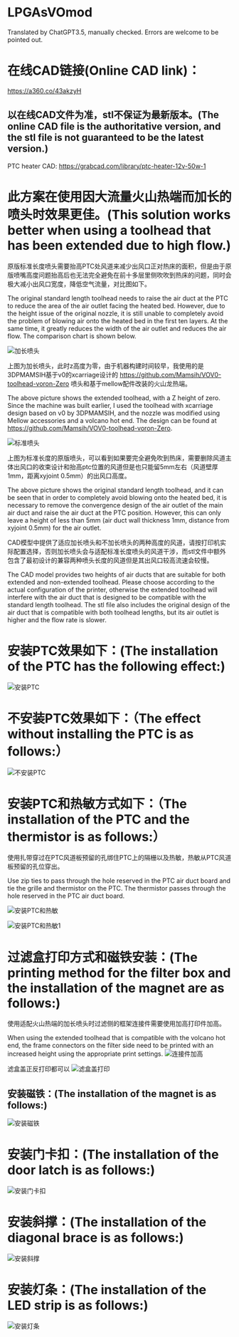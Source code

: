 # LPGAsVOmod

Translated by ChatGPT3.5, manually checked. Errors are welcome to be pointed out.

# 在线CAD链接(Online CAD link)：
https://a360.co/43akzyH
## 以在线CAD文件为准，stl不保证为最新版本。(The online CAD file is the authoritative version, and the stl file is not guaranteed to be the latest version.)
PTC heater CAD: https://grabcad.com/library/ptc-heater-12v-50w-1


# 此方案在使用因大流量火山热端而加长的喷头时效果更佳。(This solution works better when using a toolhead that has been extended due to high flow.)

原版标准长度喷头需要抬高PTC处风道来减少出风口正对热床的面积，但是由于原版喷嘴高度问题抬高后也无法完全避免在前十多层里侧吹吹到热床的问题，同时会极大减小出风口宽度，降低空气流量，对比图如下。

The original standard length toolhead needs to raise the air duct at the PTC to reduce the area of the air outlet facing the heated bed. However, due to the height issue of the original nozzle, it is still unable to completely avoid the problem of blowing air onto the heated bed in the first ten layers. At the same time, it greatly reduces the width of the air outlet and reduces the air flow. The comparison chart is shown below.

![加长喷头](/img/火山加长长度侧吹高度.jpg "加长喷头")
    
上图为加长喷头，此时z高度为零，由于机器构建时间较早，我使用的是3DPMAMSIH基于v0的xcarriage设计的 https://github.com/Mamsih/VOV0-toolhead-voron-Zero 喷头和基于mellow配件改装的火山龙热端。

The above picture shows the extended toolhead, with a Z height of zero. Since the machine was built earlier, I used the toolhead with xcarriage design based on v0 by 3DPMAMSIH, and the nozzle was modified using Mellow accessories and a volcano hot end. The design can be found at https://github.com/Mamsih/VOV0-toolhead-voron-Zero.

![标准喷头](/img/原版标准长度侧吹高度.jpg "标准喷头")
    
上图为标准长度的原版喷头，可以看到如果要完全避免吹到热床，需要删除风道主体出风口的收束设计和抬高ptc位置的风道但是也只能留5mm左右（风道壁厚 1mm，距离xyjoint 0.5mm）的出风口高度。

The above picture shows the original standard length toolhead, and it can be seen that in order to completely avoid blowing onto the heated bed, it is necessary to remove the convergence design of the air outlet of the main air duct and raise the air duct at the PTC position. However, this can only leave a height of less than 5mm (air duct wall thickness 1mm, distance from xyjoint 0.5mm) for the air outlet.

CAD模型中提供了适应加长喷头和不加长喷头的两种高度的风道，请按打印机实际配置选择，否则加长喷头会与适配标准长度喷头的风道干涉，而stl文件中额外包含了最初设计的兼容两种喷头长度的风道但是其出风口较高流速会较慢。

The CAD model provides two heights of air ducts that are suitable for both extended and non-extended toolhead. Please choose according to the actual configuration of the printer, otherwise the extended toolhead will interfere with the air duct that is designed to be compatible with the standard length toolhead. The stl file also includes the original design of the air duct that is compatible with both toolhead lengths, but its air outlet is higher and the flow rate is slower.

# 安装PTC效果如下：(The installation of the PTC has the following effect:)

![安装PTC](/img/PTC.jpg "安装PTC")

# 不安装PTC效果如下：（The effect without installing the PTC is as follows:）

![不安装PTC](/img/NO_PTC.jpg "不安装PTC")

# 安装PTC和热敏方式如下：（The installation of the PTC and the thermistor is as follows:）

使用扎带穿过在PTC风道板预留的孔绑住PTC上的隔栅以及热敏，热敏从PTC风道板预留的孔位穿出。

Use zip ties to pass through the hole reserved in the PTC air duct board and tie the grille and thermistor on the PTC. The thermistor passes through the hole reserved in the PTC air duct board.

![安装PTC和热敏](/img/IMG_20230513_214400.jpg "安装PTC和热敏")

![安装PTC和热敏1](/img/IMG_20230513_214424.jpg "安装PTC和热敏1")

# 过滤盒打印方式和磁铁安装：(The printing method for the filter box and the installation of the magnet are as follows:)

使用适配火山热端的加长喷头时过滤侧的框架连接件需要使用加高打印件加高。

When using the extended toolhead that is compatible with the volcano hot end, the frame connectors on the filter side need to be printed with an increased height using the appropriate print settings.
![连接件加高](/img/框架连接件加高.jpg "连接件加高")

滤盒盖正反打印都可以
![滤盒盖打印](/img/IMG_20230513_212849.jpg "滤盒盖打印")

## 安装磁铁：(The installation of the magnet is as follows:)

![安装磁铁](/img/IMG_20230513_213003.jpg "安装磁铁")

# 安装门卡扣：(The installation of the door latch is as follows:)

![安装门卡扣](/img/IMG_20230617_192143.jpg "安装门卡扣")

# 安装斜撑：(The installation of the diagonal brace is as follows:)

![安装斜撑](/img/斜撑安装.jpg "安装斜撑")

# 安装灯条：(The installation of the LED strip is as follows:)

![安装灯条](/img/灯条安装.jpg "安装灯条")

